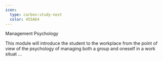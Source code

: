 ```yaml
---
icon:
  type: carbon:study-next
  color: 455A64
---
```

Management Psychology

This module will introduce the student to the workplace from the point of view of the psychology of managing both a group and oneself in a work situat ... 
